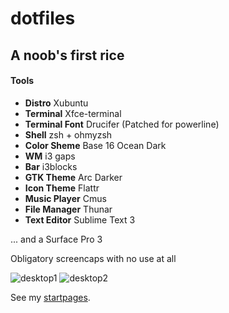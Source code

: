 # dotfiles
## A noob's first rice

#### Tools

- **Distro** Xubuntu
- **Terminal** Xfce-terminal
- **Terminal Font** Drucifer (Patched for powerline)
- **Shell** zsh + ohmyzsh
- **Color Sheme** Base 16 Ocean Dark
- **WM** i3 gaps
- **Bar** i3blocks
- **GTK Theme** Arc Darker
- **Icon Theme** Flattr
- **Music Player** Cmus
- **File Manager** Thunar
- **Text Editor** Sublime Text 3

... and a Surface Pro 3

Obligatory screencaps with no use at all

![desktop1](https://raw.githubusercontent.com/jastronaut/dotfiles/master/scrots/rice2a.png)
![desktop2](https://raw.githubusercontent.com/jastronaut/dotfiles/master/scrots/rice2b.png)

See my [startpages](https://github.com/jastronaut/startpages).